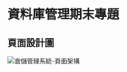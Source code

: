 
# 資料庫管理期末專題

## 頁面設計圖
![倉儲管理系統-頁面架構](https://user-images.githubusercontent.com/49984479/167470022-ca1087dd-e912-406f-a788-577817c9d408.png)
